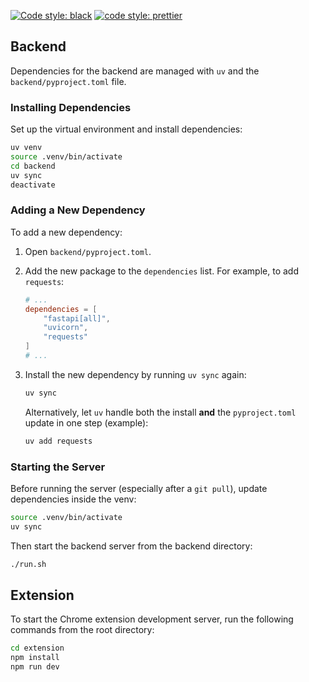 [![Code style: black](https://img.shields.io/badge/code%20style-black-000000.svg)](https://github.com/psf/black) [![code style: prettier](https://img.shields.io/badge/code_style-prettier-ff69b4.svg?style=flat-square)](https://github.com/prettier/prettier)

## Backend

Dependencies for the backend are managed with `uv` and the `backend/pyproject.toml` file.

### Installing Dependencies

Set up the virtual environment and install dependencies:

```bash
uv venv                   
source .venv/bin/activate 
cd backend
uv sync                   
deactivate               
```

### Adding a New Dependency

To add a new dependency:

1.  Open `backend/pyproject.toml`.
2.  Add the new package to the `dependencies` list. For example, to add `requests`:
    ```toml
    # ...
    dependencies = [
        "fastapi[all]",
        "uvicorn",
        "requests"
    ]
    # ...
    ```
3.  Install the new dependency by running `uv sync` again:
    ```bash
    uv sync
    ```

    Alternatively, let `uv` handle both the install **and** the `pyproject.toml` update in one step (example):
    ```bash
    uv add requests
    ```

### Starting the Server

Before running the server (especially after a `git pull`), update dependencies inside the venv:

```bash
source .venv/bin/activate
uv sync
```

Then start the backend server from the backend directory:

```bash
./run.sh
```

## Extension

To start the Chrome extension development server, run the following commands from the root directory:

```bash
cd extension
npm install
npm run dev
``` 
